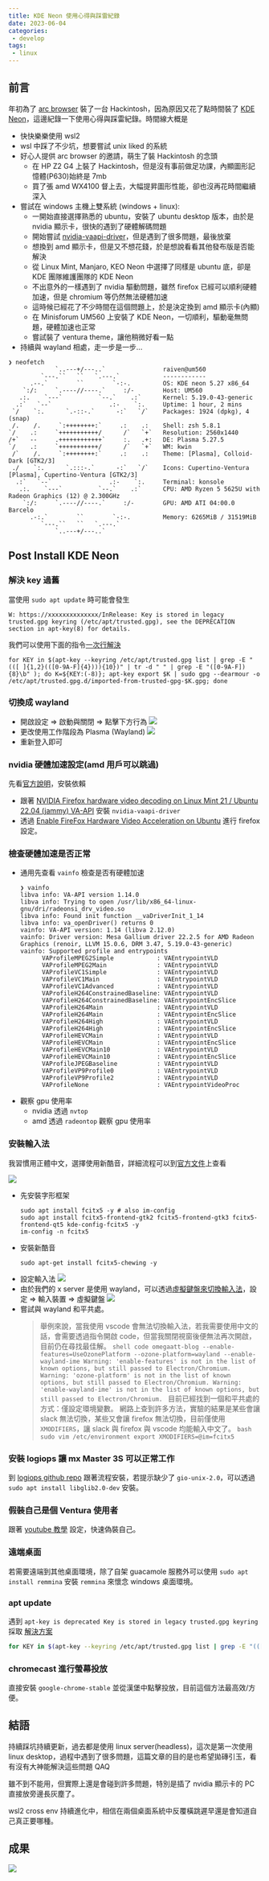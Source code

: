 ```yaml
---
title: KDE Neon 使用心得與踩雷紀錄
date: 2023-06-04
categories:
 - develop
tags:
 - linux
---
```


## 前言

年初為了 [arc browser](https://arc.net/) 裝了一台 Hackintosh，因為原因又花了點時間裝了 [KDE Neon](https://neon.kde.org/)，這邊紀錄一下使用心得與踩雷紀錄。時間線大概是
- 快快樂樂使用 wsl2
- wsl 中踩了不少坑，想要嘗試 unix liked 的系統
- 好心人提供 arc browser 的邀請，萌生了裝 Hackintosh 的念頭
    - 在 HP Z2 G4 上裝了 Hackintosh，但是沒有事前做足功課，內顯圖形記憶體(P630)始終是 7mb
    - 買了張 amd WX4100 督上去，大幅提昇圖形性能，卻也沒再花時間繼續深入
- 嘗試在 windows 主機上雙系統 (windows + linux):
    - 一開始直接選擇熟悉的 ubuntu，安裝了 ubuntu desktop 版本，由於是 nvidia 顯示卡，很快的遇到了硬體解碼問題
    - 開始嘗試 [nvidia-vaapi-driver](https://github.com/elFarto/nvidia-vaapi-driver)，但是遇到了很多問題，最後放棄
    - 想換到 amd 顯示卡，但是又不想花錢，於是想說看看其他發布版是否能解決
    - 從 Linux Mint, Manjaro, KEO Neon 中選擇了同樣是 ubuntu 底，卻是 KDE 團隊維護團隊的 KDE Neon
    - 不出意外的一樣遇到了 nvidia 驅動問題，雖然 firefox 已經可以順利硬體加速，但是 chromium 等仍然無法硬體加速
    - 這時候已經花了不少時間在這個問題上，於是決定換到 amd 顯示卡(內顯)
    - 在 Minisforum UM560 上安裝了 KDE Neon，一切順利，驅動毫無問題，硬體加速也正常
    - 嘗試裝了 ventura theme，讓他稍微好看一點
- 持續與 wayland 相處，走一步是一步...

```shell
❯ neofetch
             `..---+/---..`                raiven@um560
         `---.``   ``   `.---.`            ------------
      .--.`        ``        `-:-.         OS: KDE neon 5.27 x86_64
    `:/:     `.----//----.`     :/-        Host: UM560
   .:.    `---`          `--.`    .:`      Kernel: 5.19.0-43-generic
  .:`   `--`                .:-    `:.     Uptime: 1 hour, 2 mins
 `/    `:.      `.-::-.`      -:`   `/`    Packages: 1924 (dpkg), 4 (snap)
 /.    /.     `:++++++++:`     .:    .:    Shell: zsh 5.8.1
`/    .:     `+++++++++++/      /`   `+`   Resolution: 2560x1440
/+`   --     .++++++++++++`     :.   .+:   DE: Plasma 5.27.5
`/    .:     `+++++++++++/      /`   `+`   WM: kwin
 /`    /.     `:++++++++:`     .:    .:    Theme: [Plasma], Colloid-Dark [GTK2/3]
 ./    `:.      `.:::-.`      -:`   `/`    Icons: Cupertino-Ventura [Plasma], Cupertino-Ventura [GTK2/3]
  .:`   `--`                .:-    `:.     Terminal: konsole
   .:.    `---`          `--.`    .:`      CPU: AMD Ryzen 5 5625U with Radeon Graphics (12) @ 2.300GHz
    `:/:     `.----//----.`     :/-        GPU: AMD ATI 04:00.0 Barcelo
      .-:.`        ``        `-:-.         Memory: 6265MiB / 31519MiB
         `---.``   ``   `.---.`
             `..---+/---..`
```

## Post Install KDE Neon

### 解決 key 過舊
當使用 `sudo apt update` 時可能會發生
```shell
W: https://xxxxxxxxxxxxxx/InRelease: Key is stored in legacy trusted.gpg keyring (/etc/apt/trusted.gpg), see the DEPRECATION section in apt-key(8) for details.
```
我們可以使用下面的指令[一次行解決](https://askubuntu.com/a/1415702)
```shell
for KEY in $(apt-key --keyring /etc/apt/trusted.gpg list | grep -E "(([ ]{1,2}(([0-9A-F]{4}))){10})" | tr -d " " | grep -E "([0-9A-F]){8}\b" ); do K=${KEY:(-8)}; apt-key export $K | sudo gpg --dearmour -o /etc/apt/trusted.gpg.d/imported-from-trusted-gpg-$K.gpg; done
```
### 切換成 wayland
- 開啟設定 => 啟動與關閉 => 點擊下方行為
    ![](images/20230604_155149.png)
- 更改使用工作階段為 Plasma (Wayland)
    ![](images/20230604_155344.png)
- 重新登入即可

### nvidia 硬體加速設定(amd 用戶可以跳過)

先看[官方說明](https://community.kde.org/Plasma/Wayland/Nvidia#Prerequisites)，安裝依賴

- 跟著 [NVIDIA Firefox hardware video decoding on Linux Mint 21 / Ubuntu 22.04 (jammy) VA-API](https://electro-dan.co.uk/blog/26/nvidia-firefox-hardware-video-decoding-on-linux-mint-21-%2F-ubuntu-22.04-(jammy)-va-api) 安裝 `nvidia-vaapi-driver`
- 透過 [Enable FireFox Hardware Video Acceleration on Ubuntu](https://amigotechnotes.wordpress.com/2022/07/20/enable-firefox-hardware-video-acceleration-on-ubuntu/) 進行 firefox 設定。

### 檢查硬體加速是否正常

- 通用先查看 `vainfo` 檢查是否有硬體加速
    ```shell
    ❯ vainfo
    libva info: VA-API version 1.14.0
    libva info: Trying to open /usr/lib/x86_64-linux-gnu/dri/radeonsi_drv_video.so
    libva info: Found init function __vaDriverInit_1_14
    libva info: va_openDriver() returns 0
    vainfo: VA-API version: 1.14 (libva 2.12.0)
    vainfo: Driver version: Mesa Gallium driver 22.2.5 for AMD Radeon Graphics (renoir, LLVM 15.0.6, DRM 3.47, 5.19.0-43-generic)
    vainfo: Supported profile and entrypoints
          VAProfileMPEG2Simple            : VAEntrypointVLD
          VAProfileMPEG2Main              : VAEntrypointVLD
          VAProfileVC1Simple              : VAEntrypointVLD
          VAProfileVC1Main                : VAEntrypointVLD
          VAProfileVC1Advanced            : VAEntrypointVLD
          VAProfileH264ConstrainedBaseline: VAEntrypointVLD
          VAProfileH264ConstrainedBaseline: VAEntrypointEncSlice
          VAProfileH264Main               : VAEntrypointVLD
          VAProfileH264Main               : VAEntrypointEncSlice
          VAProfileH264High               : VAEntrypointVLD
          VAProfileH264High               : VAEntrypointEncSlice
          VAProfileHEVCMain               : VAEntrypointVLD
          VAProfileHEVCMain               : VAEntrypointEncSlice
          VAProfileHEVCMain10             : VAEntrypointVLD
          VAProfileHEVCMain10             : VAEntrypointEncSlice
          VAProfileJPEGBaseline           : VAEntrypointVLD
          VAProfileVP9Profile0            : VAEntrypointVLD
          VAProfileVP9Profile2            : VAEntrypointVLD
          VAProfileNone                   : VAEntrypointVideoProc
    ```
- 觀察 gpu 使用率
    - nvidia 透過 `nvtop`
    - amd 透過 `radeontop` 觀察 gpu 使用率

### 安裝輸入法
我習慣用正體中文，選擇使用新酷音，詳細流程可以到[官方文件](https://fcitx-im.org/wiki/Using_Fcitx_5_on_Wayland)上查看

![](https://www.csslayer.info/wordpress/wp-content/uploads/2022/02/Fcitx-5-Wayland-input-method-under-KDE-1.png)

- 先安裝字形框架
    ```shell
    sudo apt install fcitx5 -y # also im-config
    sudo apt install fcitx5-frontend-gtk2 fcitx5-frontend-gtk3 fcitx5-frontend-qt5 kde-config-fcitx5 -y
    im-config -n fcitx5
    ```
- 安裝新酷音
    ```shell
    sudo apt-get install fcitx5-chewing -y
    ```
- 設定輸入法
    ![](images/20230604_160624.png)
- 由於我們的 x server 是使用 wayland，可以透過[虛擬鍵盤來切換輸入法](https://www.csslayer.info/wordpress/linux/use-plasma-5-24-to-type-in-alacritty-or-any-other-text-input-v3-client-with-fcitx-5-on-wayland/)，設定 => 輸入裝置 => 虛擬鍵盤
    ![](images/20230604_161100.png)
- 嘗試與 wayland 和平共處。
    > 舉例來說，當我使用 vscode 會無法切換輸入法，若我需要使用中文的話，會需要透過指令開啟 code，但當我關閉視窗後便無法再次開啟，目前仍在尋找最佳解。
        ```shell
        code omegaatt-blog --enable-features=UseOzonePlatform --ozone-platform=wayland --enable-wayland-ime
        Warning: 'enable-features' is not in the list of known options, but still passed to Electron/Chromium.
        Warning: 'ozone-platform' is not in the list of known options, but still passed to Electron/Chromium.
        Warning: 'enable-wayland-ime' is not in the list of known options, but still passed to Electron/Chromium.
        ```
    > 目前已經找到一個和平共處的方式：僅設定環境變數。
        網路上查到許多方法，實驗的結果是某些會讓 slack 無法切換，某些又會讓 firefox 無法切換，目前僅使用 `XMODIFIERS`，讓 slack 與 firefox 與 vscode 均能輸入中文了。
        ```bash
        sudo vim /etc/environment
        export XMODIFIERS=@im=fcitx5
        ```

### 安裝 logiops 讓 mx Master 3S 可以正常工作

到 [logiops github repo](https://github.com/PixlOne/logiops) 跟著流程安裝，若提示缺少了 `gio-unix-2.0`，可以透過 `sudo apt install libglib2.0-dev` 安裝。

### 假裝自己是個 Ventura 使用者

跟著 [youtube 教學](https://www.youtube.com/watch?v=vtEV5ATssbo) 設定，快速偽裝自己。

### 遠端桌面

若需要遠端到其他桌面環境，除了自架 guacamole 服務外可以使用 `sudo apt install remmina` 安裝 `remmina` 來懷念 windows 桌面環境。

### apt update

遇到 `apt-key is deprecated Key is stored in legacy trusted.gpg keyring`
採取 [解決方案](https://askubuntu.com/a/1415702)
```bash
for KEY in $(apt-key --keyring /etc/apt/trusted.gpg list | grep -E "(([ ]{1,2}(([0-9A-F]{4}))){10})" | tr -d " " | grep -E "([0-9A-F]){8}\b" ); do K=${KEY:(-8)}; apt-key export $K | sudo gpg --dearmour -o /etc/apt/trusted.gpg.d/imported-from-trusted-gpg-$K.gpg; done
```

### chromecast 進行螢幕投放

直接安裝 `google-chrome-stable` 並從漢堡中點擊投放，目前這個方法最高效/方便。

## 結語

持續踩坑持續更新，過去都是使用 linux server(headless)，這次是第一次使用 linux desktop，過程中遇到了很多問題，這篇文章的目的是也希望拋磚引玉，看有沒有大神能解決這些問題 QAQ

雖不到不能用，但實際上還是會碰到許多問題，特別是插了 nvidia 顯示卡的 PC 直接放旁邊長灰塵了。

wsl2 cross env 持續進化中，相信在兩個桌面系統中反覆橫跳遲早還是會知道自己真正要哪種。

## 成果
![](images/20230604_163629.png)
